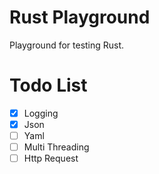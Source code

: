 # Rust Playground

Playground for testing Rust.

# Todo List

* [x] Logging
* [x] Json
* [ ] Yaml
* [ ] Multi Threading
* [ ] Http Request